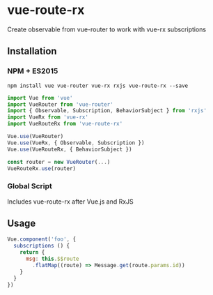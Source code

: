 # vue-route-rx

Create observable from vue-router to work with vue-rx subscriptions

## Installation

### NPM + ES2015
```
npm install vue vue-router vue-rx rxjs vue-route-rx --save
```

```js
import Vue from 'vue'
import VueRouter from 'vue-router'
import { Observable, Subscription, BehaviorSubject } from 'rxjs'
import VueRx from 'vue-rx'
import VueRouteRx from 'vue-route-rx'

Vue.use(VueRouter)
Vue.use(VueRx, { Observable, Subscription })
Vue.use(VueRouteRx, { BehaviorSubject })

const router = new VueRouter(...)
VueRouteRx.use(router)
```

### Global Script

Includes vue-route-rx after Vue.js and RxJS

## Usage

```js
Vue.component('foo', {
  subscriptions () {
    return {
      msg: this.$$route
        .flatMap((route) => Message.get(route.params.id))
    }
  }
})
```


